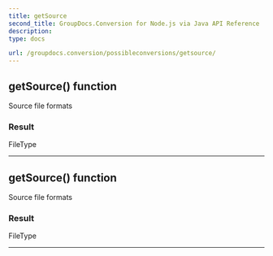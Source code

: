 ```yaml
---
title: getSource
second_title: GroupDocs.Conversion for Node.js via Java API Reference
description: 
type: docs

url: /groupdocs.conversion/possibleconversions/getsource/
---
```


## getSource()  function
Source file formats

### Result
FileType


---


## getSource()  function
Source file formats

### Result
FileType


---


